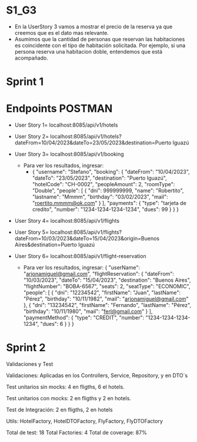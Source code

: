 # S1_G3
- En la UserStory 3 vamos a mostrar el precio de la reserva ya que creemos que es el dato mas relevante.
- Asumimos que la cantidad de personas que reservan las habitaciones es coincidente con el tipo de habitación solicitada. Por ejemplo, si una persona reserva una habitacion doble, entendemos que está acompañado.
# Sprint 1

# Endpoints POSTMAN
- User Story 1= localhost:8085/api/v1/hotels

- User Story 2= localhost:8085/api/v1/hotels?dateFrom=10/04/2023&dateTo=23/05/2023&destination=Puerto Iguazú

- User Story 3= localhost:8085/api/v1/booking
  - Para ver los resultados, ingresar:
    - {     "username": "Stefano",     "booking": {         "dateFrom": "10/04/2023",         "dateTo": "23/05/2023",         "destination": "Puerto Iguazú",         "hotelCode": "CH-0002",         "peopleAmount": 2,         "roomType": "Double",         "people": [             {                 "dni": 999999999,                 "name": "Robertito",                 "lastname": "Mmmm",                 "birthday": "03/02/2023",                 "mail": "roertito.mmmm@ok.com"             }         ],         "payments": {             "type": "tarjeta de credito",             "number": "1234-1234-1234-1234",             "dues": 99         }     } }

- User Story 4= localhost:8085/api/v1/flights

- User Story 5= localhost:8085/api/v1/flights?dateFrom=10/03/2023&dateTo=15/04/2023&origin=Buenos Aires&destination=Puerto Iguazú
 
- User Story 6= localhost:8085/api/v1/flight-reservation
  - Para ver los resultados, ingresar:
    {
    "userName": "arjonamiguel@gmail.com",
    "flightReservation": {
    "dateFrom": "10/03/2023",
    "dateTo": "15/04/2023",
    "destination": "Buenos Aires",
    "flightNumber": "BOBA-6567",
    "seats": 2,
    "seatType": "ECONOMIC",
    "people": [
    {
    "dni": "12234542",
    "firstName": "Juan",
    "lastName": "Pérez",
    "birthday": "10/11/1982",
    "mail": "arjonamiguel@gmail.com"
    },
    {
    "dni": "13234542",
    "firstName": "Fernando",
    "lastName": "Pérez",
    "birthday": "10/11/1980",
    "mail": "ferl@gmail.com"
    }
    ],
    "paymentMethod": {
    "type": "CREDIT",
    "number": "1234-1234-1234-1234",
    "dues": 6
    }
    }
    }

# Sprint 2

Validaciones y Test

Validaciones: Aplicadas en los Controllers, Service, Repository, y en DTO´s

Test unitarios sin mocks: 4 en fligths, 6 el hotels.

Test unitarios con mocks: 2 en fligths y 2 en hotels. 

Test de Integración: 2 en fligths, 2 en hotels

Utils: HotelFactory, HotelDTOFactory, FlyFactory, FlyDTOFactory

Total de test: 18
Total Factories: 4
Total de coverage: 87%
